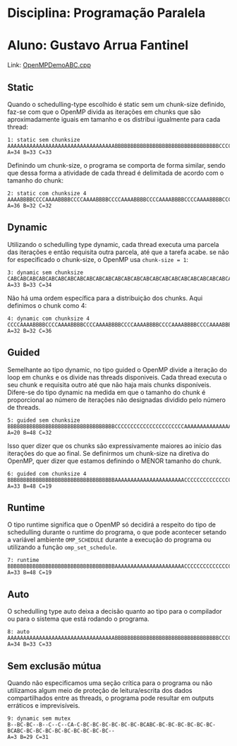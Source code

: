 # Disciplina: Programação Paralela
# Aluno: Gustavo Arrua Fantinel

Link: [OpenMPDemoABC.cpp](https://github.com/elc139/t3-gafantinel/blob/master/OpenMPDemoABC.cpp)

## Static
Quando o schedulling-type escolhido é static sem um chunk-size definido, faz-se com que o OpenMP divida as iterações em chunks que são aproximadamente iguais em tamanho e os distribui igualmente para cada thread:
```
1: static sem chunksize
AAAAAAAAAAAAAAAAAAAAAAAAAAAAAAAAAABBBBBBBBBBBBBBBBBBBBBBBBBBBBBBBBBCCCCCCCCCCCCCCCCCCCCCCCCCCCCCCCCC
A=34 B=33 C=33
```
Definindo um chunk-size, o programa se comporta de forma similar, sendo que dessa forma a atividade de cada thread é delimitada de acordo com o tamanho do chunk:
```
2: static com chunksize 4
AAAABBBBCCCCAAAABBBBCCCCAAAABBBBCCCCAAAABBBBCCCCAAAABBBBCCCCAAAABBBBCCCCAAAABBBBCCCCAAAABBBBCCCCAAAA
A=36 B=32 C=32 
```

## Dynamic
Utilizando o schedulling type dynamic, cada thread executa uma parcela das iterações e então requisita outra parcela, até que a tarefa acabe. se não for especificado o chunk-size, o OpenMP usa ```chunk-size = 1```:
```
3: dynamic sem chunksize
CABCABCABCABCABCABCABCABCABCABCABCABCABCABCABCABCABCABCABCABCABCABCABCABCABCABCABCABCABCABCABCABCABC
A=33 B=33 C=34 
```
Não há uma ordem específica para a distribuição dos chunks. Aqui definimos o chunk como 4:
```
4: dynamic com chunksize 4
CCCCAAAABBBBCCCCAAAABBBBCCCCAAAABBBBCCCCAAAABBBBCCCCAAAABBBBCCCCAAAABBBBCCCCAAAABBBBCCCCAAAABBBBCCCC
A=32 B=32 C=36
```

## Guided
Semelhante ao tipo dynamic, no tipo guided o OpenMP divide a iteração do loop em chunks e os divide nas threads disponiveis. Cada thread executa o seu chunk e requisita outro até que não haja mais chunks disponíveis. Difere-se do tipo dynamic na medida em que o tamanho do chunk é proporcional ao número de iterações não designadas dividido pelo número de threads.
```
5: guided sem chunksize
BBBBBBBBBBBBBBBBBBBBBBBBBBBBBBBBBBCCCCCCCCCCCCCCCCCCCCCCAAAAAAAAAAAAAAABBBBBBBBBBCCCCCCCAAAABBBCCABC
A=20 B=48 C=32 
```
Isso quer dizer que os chunks são expressivamente maiores ao início das iterações do que ao final. Se definirmos um chunk-size na diretiva do OpenMP, quer dizer que estamos definindo o MENOR tamanho do chunk.
```
6: guided com chunksize 4
BBBBBBBBBBBBBBBBBBBBBBBBBBBBBBBBBBAAAAAAAAAAAAAAAAAAAAAACCCCCCCCCCCCCCCBBBBBBBBBBAAAAAAACCCCBBBBAAAA
A=33 B=48 C=19 
```

## Runtime
O tipo runtime significa que o OpenMP só decidirá a respeito do tipo de schedulling durante o runtime do programa, o que pode acontecer setando a variável ambiente ```OMP_SCHEDULE``` durante a execução do programa ou utilizando a função ```omp_set_schedule```.
```
7: runtime
BBBBBBBBBBBBBBBBBBBBBBBBBBBBBBBBBBAAAAAAAAAAAAAAAAAAAAAACCCCCCCCCCCCCCCBBBBBBBBBBAAAAAAACCCCBBBBAAAA
A=33 B=48 C=19 
```

## Auto
O schedulling type auto deixa a decisão quanto ao tipo para o compilador ou para o sistema que está rodando o programa.
```
8: auto
AAAAAAAAAAAAAAAAAAAAAAAAAAAAAAAAAABBBBBBBBBBBBBBBBBBBBBBBBBBBBBBBBBCCCCCCCCCCCCCCCCCCCCCCCCCCCCCCCCC
A=34 B=33 C=33 
```

## Sem exclusão mútua
Quando não especificamos uma seção crítica para o programa ou não utilizamos algum meio de proteção de leitura/escrita dos dados compartilhados entre as threads, o programa pode resultar em outputs erráticos e imprevisíveis.
```
9: dynamic sem mutex
B--BC-BC--B--C--C--CA-C-BC-BC-BC-BC-BC-BC-BCABC-BC-BC-BC-BC-BC-BC-BCABC-BC-BC-BC-BC-BC-BC-BC-BC-BC--
A=3 B=29 C=31
```
